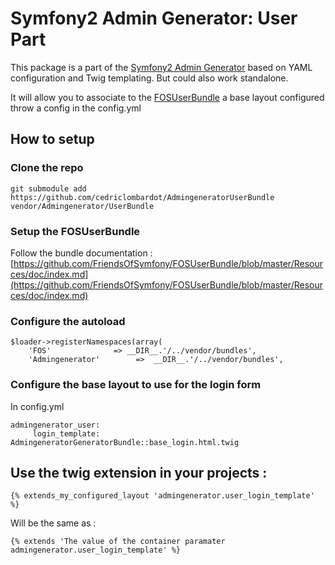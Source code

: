 # Symfony2 Admin Generator: User Part

This package is a part of the [Symfony2 Admin Generator](https://github.com/cedriclombardot/AdmingeneratorGeneratorBundle) based on YAML configuration and Twig templating.
But could also work standalone.

It will allow you to associate to the [FOSUserBundle](https://github.com/FriendsOfSymfony/FOSUserBundle) a base layout configured throw a config in the config.yml


## How to setup

### Clone the repo

````
git submodule add https://github.com/cedriclombardot/AdmingeneratorUserBundle vendor/Admingenerator/UserBundle
````

### Setup the FOSUserBundle

Follow the bundle documentation : [https://github.com/FriendsOfSymfony/FOSUserBundle/blob/master/Resources/doc/index.md](https://github.com/FriendsOfSymfony/FOSUserBundle/blob/master/Resources/doc/index.md)

### Configure the autoload

````
$loader->registerNamespaces(array(
    'FOS'              => __DIR__.'/../vendor/bundles',
    'Admingenerator'        =>  __DIR__.'/../vendor/bundles',
````
### Configure the base layout to use for the login form

In config.yml

````
admingenerator_user:
     login_template: AdmingeneratorGeneratorBundle::base_login.html.twig
````

## Use the twig extension in your projects :

````
{% extends_my_configured_layout 'admingenerator.user_login_template' %}
````

Will be the same as :

````
{% extends 'The value of the container paramater admingenerator.user_login_template' %}
````

